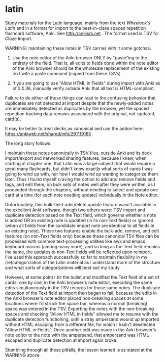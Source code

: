 # latin

Study materials for the Latin language, mainly from the text
_Wheelock's Latin_ and in a format for import to the best-in-class
spaced repetition flashcard software, Anki.  See http://ankisrs.net
. The format used is TSV for Cloze import.

WARNING: maintaining these notes in TSV carries with it some gotchas.

1. Use the note editor of the Anki browser ONLY by "paste"ing to the
entirety of the field.  That is, all edits to fields done within the
note editor of the Anki browser should be the wholesale replacement of
the existing text with a paste command (copied from these TSVs).

2. If you are going to use "Allow HTML in Fields" during import with
Anki as of 2.0.36, manually verify outside Anki that all text is
HTML-compliant.

Failure to do either of these things can lead to the confusing
behavior that duplicates are not detected at import despite that the
newly-added notes are immediately detected as duplicates by the
browser, yet the spaced repetition tracking data remains associated
with the original, not-updated, card(s).

It may be better to treat decks as canonical and use the addon here:
https://ankiweb.net/shared/info/291119185 .

The long story follows.

I maintain these notes canonically in TSV files, outside Anki and its
deck import/export and networked sharing features, because I knew,
when starting at chapter one, that Latin was a large subject that would
require a great many flashcards, but didn't know exactly what sorts of
cards I was going to wind up with, nor how I would wind up wanting to
categorize them later.  Thus I found myself craving the option to add
and remove fields and tags, and edit them, on bulk sets of notes well
after they were written, as I proceeded through the chapters, without
needing to select and update one card at a time (for each note needing
update) individually in the Note editor.

Unfortunately, this bulk-field-add,delete,update feature wasn't
available in the excellent Anki software, though two others were: TSV
import and duplicate detection based on the Text field, which governs
whether a note is added OR an existing note is updated (in its
non-Text fields) or ignored (when all fields from the candidate import
note are identical to all fields in an existing note).  These two
features enable the bulk-add, remove, and edit features (on non-Text
fields only) because these canonical TSV files can be processed with
common text-processing utilities like awk and emacs keyboard macros
(among many more), and so long as the Text field remains the same, the
updates to non-Text fields will be reflected upon reimport.  I've used
this approach successfully so far to maintain flexibility in my
(re)categorization of the Latin material as I understand more of the
structure and what sorts of categorizations will best suit my study.

However, at some point I bit the bullet and modified the Text field of
a set of cards, one by one, in the Anki browser's note editor,
executing the same edits simultaneously in the TSV records for those
same notes.  The duplicate detection of the Text field at import then
began to fail, because the edits in the Anki browser's note editor
placed non-breaking spaces at some locations where I'd struck the
space bar, whereas a normal (breaking) space was entered in the TSV.
Exporting the notes with the non-breaking spaces and checking "Allow
HTML in fields" allowed me to resume with the duplicate detection
functioning, until a stray ampersand wound up imported without HTML
escaping from a different file, for which I hadn't deselected "Allow
HTML in Fields".  Once another edit was made in the Anki browser's
note editor to the note with the ampersand, that ampersand was
HTML-escaped and duplicate detection at import again broke.

Stumbling through all these pitfalls, the lesson learned is as stated
at the WARNING above.

